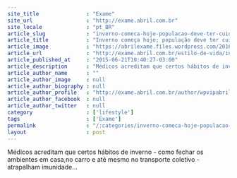 ```yaml
---
site_title               : "Exame"
site_url                 : "http://exame.abril.com.br"
site_locale              : "pt_BR"
article_slug             : "inverno-comeca-hoje-populacao-deve-ter-cuidados-com-saude"
article_title            : "Inverno começa hoje; população deve ter cuidados com saúde"
article_image            : "https://abrilexame.files.wordpress.com/2016/09/size_960_16_9_grupe.jpg?quality=70&strip=all&w=960"
article_url              : "http://exame.abril.com.br/estilo-de-vida/inverno-comeca-hoje-populacao-deve-ter-cuidados-especiais-com-saude/"
article_published_at     : "2015-06-21T10:40:27-03:00"
article_description      : "Médicos acreditam que certos hábitos de inverno - como fechar os ambientes em casa,no carro e até mesmo no transporte coletivo - atrapalham imunidade..."
article_author_name      : ""
article_author_image     : null
article_author_biography : null
article_author_profile   : "http://exame.abril.com.br/author/wpvipabril/"
article_author_facebook  : null
article_author_twitter   : null
category                 : ['lifestyle']
tags                     : ['Exame']
permalink                : "/:categories/inverno-comeca-hoje-populacao-deve-ter-cuidados-com-saude/"
layout                   : post
---
```


Médicos acreditam que certos hábitos de inverno - como fechar os ambientes em casa,no carro e até mesmo no transporte coletivo - atrapalham imunidade...

